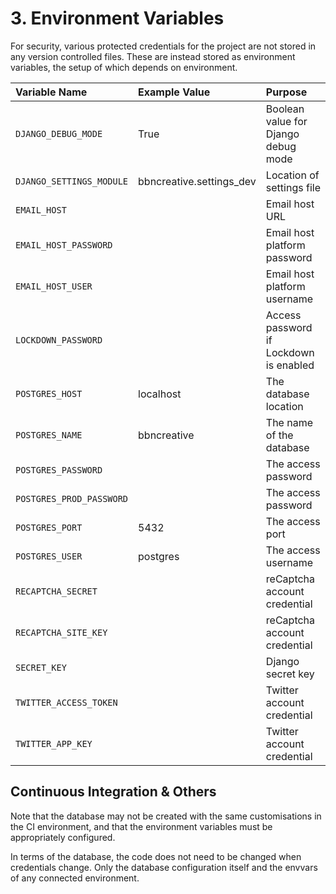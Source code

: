 # 3. Environment Variables

For security, various protected credentials for the project are not stored in any version controlled files. These are instead stored as environment variables, the setup of which depends on environment.

| Variable Name | Example Value | Purpose |
|:-------|:-------|:--------|
| `DJANGO_DEBUG_MODE` | True | Boolean value for Django debug mode |
| `DJANGO_SETTINGS_MODULE` | bbncreative.settings_dev | Location of settings file |
| `EMAIL_HOST` | | Email host URL |
| `EMAIL_HOST_PASSWORD` | | Email host platform password |
| `EMAIL_HOST_USER` | | Email host platform username |
| `LOCKDOWN_PASSWORD` | | Access password if Lockdown is enabled |
| `POSTGRES_HOST` | localhost | The database location |
| `POSTGRES_NAME` | bbncreative | The name of the database |
| `POSTGRES_PASSWORD` |  | The access password |
| `POSTGRES_PROD_PASSWORD` |  | The access password |
| `POSTGRES_PORT` | 5432 | The access port |
| `POSTGRES_USER` | postgres | The access username |
| `RECAPTCHA_SECRET` | | reCaptcha account credential |
| `RECAPTCHA_SITE_KEY` | | reCaptcha account credential |
| `SECRET_KEY` | | Django secret key |
| `TWITTER_ACCESS_TOKEN` | | Twitter account credential |
| `TWITTER_APP_KEY` | | Twitter account credential |

## Continuous Integration & Others

Note that the database may not be created with the same customisations in the CI environment, and that the environment variables must be appropriately configured.

In terms of the database, the code does not need to be changed when credentials change. Only the database configuration itself and the envvars of any connected environment.
